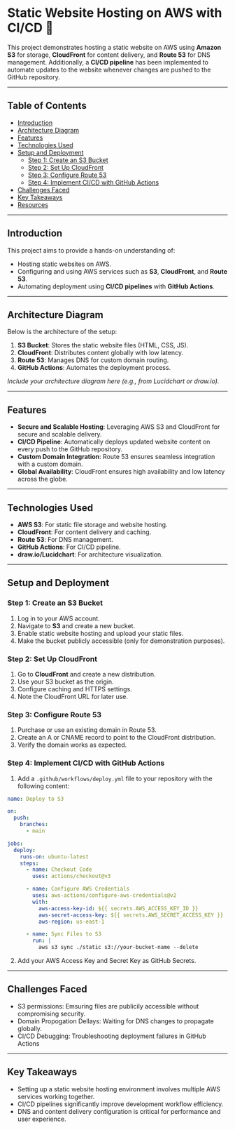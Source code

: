 # Static Website Hosting on AWS with CI/CD 🚀

This project demonstrates hosting a static website on AWS using **Amazon S3** for storage, **CloudFront** for content delivery, and **Route 53** for DNS management. Additionally, a **CI/CD pipeline** has been implemented to automate updates to the website whenever changes are pushed to the GitHub repository.

---

## Table of Contents
- [Introduction](#introduction)
- [Architecture Diagram](#architecture-diagram)
- [Features](#features)
- [Technologies Used](#technologies-used)
- [Setup and Deployment](#setup-and-deployment)
  - [Step 1: Create an S3 Bucket](#step-1-create-an-s3-bucket)
  - [Step 2: Set Up CloudFront](#step-2-set-up-cloudfront)
  - [Step 3: Configure Route 53](#step-3-configure-route-53)
  - [Step 4: Implement CI/CD with GitHub Actions](#step-4-implement-cicd-with-github-actions)
- [Challenges Faced](#challenges-faced)
- [Key Takeaways](#key-takeaways)
- [Resources](#resources)

---

## Introduction
This project aims to provide a hands-on understanding of:
- Hosting static websites on AWS.
- Configuring and using AWS services such as **S3**, **CloudFront**, and **Route 53**.
- Automating deployment using **CI/CD pipelines** with **GitHub Actions**.

---

## Architecture Diagram
Below is the architecture of the setup:

1. **S3 Bucket**: Stores the static website files (HTML, CSS, JS).
2. **CloudFront**: Distributes content globally with low latency.
3. **Route 53**: Manages DNS for custom domain routing.
4. **GitHub Actions**: Automates the deployment process.

*Include your architecture diagram here (e.g., from Lucidchart or draw.io).*

---

## Features
- **Secure and Scalable Hosting**: Leveraging AWS S3 and CloudFront for secure and scalable delivery.
- **CI/CD Pipeline**: Automatically deploys updated website content on every push to the GitHub repository.
- **Custom Domain Integration**: Route 53 ensures seamless integration with a custom domain.
- **Global Availability**: CloudFront ensures high availability and low latency across the globe.

---

## Technologies Used
- **AWS S3**: For static file storage and website hosting.
- **CloudFront**: For content delivery and caching.
- **Route 53**: For DNS management.
- **GitHub Actions**: For CI/CD pipeline.
- **draw.io/Lucidchart**: For architecture visualization.

---

## Setup and Deployment

### Step 1: Create an S3 Bucket
1. Log in to your AWS account.
2. Navigate to **S3** and create a new bucket.
3. Enable static website hosting and upload your static files.
4. Make the bucket publicly accessible (only for demonstration purposes).

### Step 2: Set Up CloudFront
1. Go to **CloudFront** and create a new distribution.
2. Use your S3 bucket as the origin.
3. Configure caching and HTTPS settings.
4. Note the CloudFront URL for later use.

### Step 3: Configure Route 53
1. Purchase or use an existing domain in Route 53.
2. Create an A or CNAME record to point to the CloudFront distribution.
3. Verify the domain works as expected.

### Step 4: Implement CI/CD with GitHub Actions
1. Add a `.github/workflows/deploy.yml` file to your repository with the following content:

```yaml
name: Deploy to S3

on:
  push:
    branches:
      - main

jobs:
  deploy:
    runs-on: ubuntu-latest
    steps:
      - name: Checkout Code
        uses: actions/checkout@v3

      - name: Configure AWS Credentials
        uses: aws-actions/configure-aws-credentials@v2
        with:
          aws-access-key-id: ${{ secrets.AWS_ACCESS_KEY_ID }}
          aws-secret-access-key: ${{ secrets.AWS_SECRET_ACCESS_KEY }}
          aws-region: us-east-1

      - name: Sync Files to S3
        run: |
          aws s3 sync ./static s3://your-bucket-name --delete
```
2. Add your AWS Access Key and Secret Key as GitHub Secrets.

---

## Challenges Faced

- S3 permissions: Emsuring files are publicily accessible without compromising security.
- Domain Propogation Dellays: Waiting for DNS changes to propagate globally.
- CI/CD Debugging: Troubleshooting deployment failures in GitHub Actions
  
---

## Key Takeaways

- Setting up a static website hosting environment involves multiple AWS services working together.
- CI/CD pipelines significantly improve development workflow efficiency.
- DNS and content delivery configuration is critical for performance and user experience.



